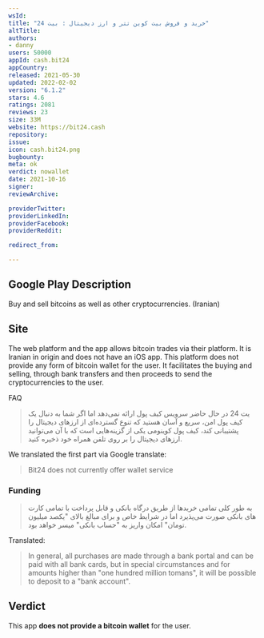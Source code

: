 ```yaml
---
wsId: 
title: "خرید و فروش بیت کوین تتر و ارز دیجیتال : بیت 24"
altTitle: 
authors:
- danny
users: 50000
appId: cash.bit24
appCountry: 
released: 2021-05-30
updated: 2022-02-02
version: "6.1.2"
stars: 4.6
ratings: 2081
reviews: 23
size: 33M
website: https://bit24.cash
repository: 
issue: 
icon: cash.bit24.png
bugbounty: 
meta: ok
verdict: nowallet
date: 2021-10-16
signer: 
reviewArchive:

providerTwitter: 
providerLinkedIn: 
providerFacebook: 
providerReddit: 

redirect_from:

---
```


## Google Play Description

Buy and sell bitcoins as well as other cryptocurrencies. (Iranian)

## Site

The web platform and the app allows bitcoin trades via their platform. It is Iranian in origin and does not have an iOS app. This platform does not provide any form of bitcoin wallet for the user. It facilitates the buying and selling, through bank transfers and then proceeds to send the cryptocurrencies to the user.

FAQ

>  یت 24 در حال حاضر سرویس کیف پول ارائه نمی‌دهد اما اگر شما به دنبال یک کیف پول امن، سریع و آسان هستید که تنوع گسترده‌ای از ارزهای دیجیتال را پشتیبانی کند، کیف پول کوینومی  یکی از گزینه‌هایی است که با آن می‌توانید ارزهای دیجیتال را بر روی تلفن همراه خود ذخیره کنید.

We translated the first part via Google translate:

> Bit24 does not currently offer wallet service

### Funding 

> به طور کلی تمامی خریدها از طریق درگاه بانکی و قابل پرداخت با تمامی کارت های بانکی صورت می‌پذیرد اما در شرایط خاص و برای مبالغ بالای "یکصد میلیون تومان" امکان واریز به "حساب بانکی" میسر خواهد بود.

Translated:

> In general, all purchases are made through a bank portal and can be paid with all bank cards, but in special circumstances and for amounts higher than "one hundred million tomans", it will be possible to deposit to a "bank account".

## Verdict

This app **does not provide a bitcoin wallet** for the user. 
